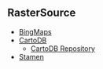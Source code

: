 ## RasterSource

* [BingMaps](https://www.bingmapsportal.com/Announcement)
* [CartoDB](https://carto.com/)
    * [CartoDB Repository](https://github.com/CartoDB/basemap-styles)
* [Stamen](http://maps.stamen.com/#terrain/12/37.7706/-122.3782)